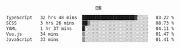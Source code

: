 <p align="center">
  <samp>
    <a href="https://yiwwhl.com">me</a>
  </samp>
</p>

<!--START_SECTION:waka-->

```txt
TypeScript   32 hrs 48 mins  ████████████████████▓░░░░   83.22 %
SCSS         3 hrs 26 mins   ██▒░░░░░░░░░░░░░░░░░░░░░░   08.73 %
YAML         1 hr 37 mins    █░░░░░░░░░░░░░░░░░░░░░░░░   04.11 %
Vue.js       34 mins         ▒░░░░░░░░░░░░░░░░░░░░░░░░   01.47 %
JavaScript   33 mins         ▒░░░░░░░░░░░░░░░░░░░░░░░░   01.41 %
```

<!--END_SECTION:waka-->